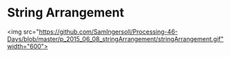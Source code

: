 # String Arrangement
<img src="https://github.com/SamIngersoll/Processing-46-Days/blob/master/p_2015_06_08_stringArrangement/stringArrangement.gif"width="600">
